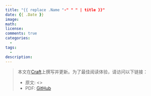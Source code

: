 ```yaml
---
title: "{{ replace .Name "-" " " | title }}"
date: {{ .Date }}
image: 
math: 
license: 
comments: true
categories:
  - 
tags:
  - 
description: 
---
```


> 本文在[Craft](https://www.craft.do)上撰写并更新。为了最佳阅读体验，请访问以下链接：
>  
> - 原文: <>
> - PDF: [GitHub]()
